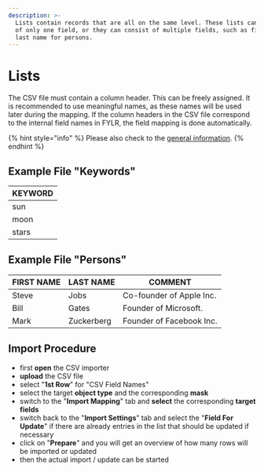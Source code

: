 ```yaml
---
description: >-
  Lists contain records that are all on the same level. These lists can consist
  of only one field, or they can consist of multiple fields, such as first and
  last name for persons.
---
```


# Lists

The CSV file must contain a column header. This can be freely assigned. It is recommended to use meaningful names, as these names will be used later during the mapping. If the column headers in the CSV file correspond to the internal field names in FYLR, the field mapping is done automatically.

{% hint style="info" %}
Please also check to the [general information](../general-information.md).
{% endhint %}

## Example File "Keywords"

| KEYWORD |
| ------- |
| sun     |
| moon    |
| stars   |

## Example File "Persons"

| FIRST NAME | LAST NAME  | COMMENT                  |
| ---------- | ---------- | ------------------------ |
| Steve      | Jobs       | Co-founder of Apple Inc. |
| Bill       | Gates      | Founder of Microsoft.    |
| Mark       | Zuckerberg | Founder of Facebook Inc. |

## Import Procedure

* first **open** the CSV importer&#x20;
* **upload** the CSV file&#x20;
* select "**1st Row**" for "CSV Field Names"
* select the target **object type** and the corresponding **mask**
* switch to the "**Import Mapping**" tab and **select** the corresponding **target fields**
* switch back to the "**Import Settings**" tab and select the "**Field For Update**" if there are already entries in the list that should be updated if necessary&#x20;
* click on "**Prepare**" and you will get an overview of how many rows will be imported or updated&#x20;
* then the actual import / update can be started
